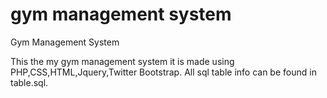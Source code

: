 # gym management system

Gym Management System

This the my gym management system it is made using PHP,CSS,HTML,Jquery,Twitter Bootstrap.
All sql table info can be found in table.sql.
